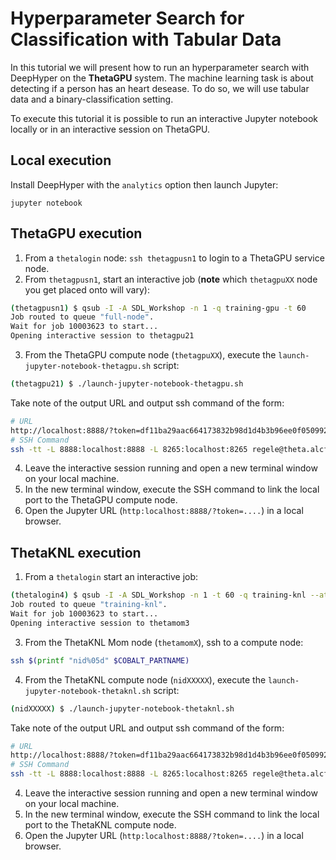 # Hyperparameter Search for Classification with Tabular Data

In this tutorial we will present how to run an hyperparameter search with DeepHyper on the **ThetaGPU** system. The machine learning task is about detecting if a person has an heart desease. To do so, we will use tabular data and a binary-classification setting.

To execute this tutorial it is possible to run an interactive Jupyter notebook locally or in an interactive session on ThetaGPU.

## Local execution

Install DeepHyper with the `analytics` option then launch Jupyter:

```console
jupyter notebook
```

## ThetaGPU execution

1. From a `thetalogin` node: `ssh thetagpusn1` to login to a ThetaGPU service node.
2. From `thetagpusn1`, start an interactive job (**note** which `thetagpuXX` node you get placed onto will vary):

```bash
(thetagpusn1) $ qsub -I -A SDL_Workshop -n 1 -q training-gpu -t 60
Job routed to queue "full-node".
Wait for job 10003623 to start...
Opening interactive session to thetagpu21
```

3. From the ThetaGPU compute node (`thetagpuXX`), execute the `launch-jupyter-notebook-thetagpu.sh` script:

```bash
(thetagpu21) $ ./launch-jupyter-notebook-thetagpu.sh
```

Take note of the output URL and output ssh command of the form:

```bash
# URL
http://localhost:8888/?token=df11ba29aac664173832b98d1d4b3b96ee0f050992ae6591
# SSH Command
ssh -tt -L 8888:localhost:8888 -L 8265:localhost:8265 regele@theta.alcf.anl.gov "ssh -L 8888:localhost:8888 -L 8265:localhost:8265 thetagpu05"
```

4. Leave the interactive session running and open a new terminal window on your local machine.
5. In the new terminal window, execute the SSH command to link the local port to the ThetaGPU compute node.
6. Open the Jupyter URL (`http:localhost:8888/?token=....`) in a local browser.

## ThetaKNL execution

1. From a `thetalogin` start an interactive job:

```bash
(thetalogin4) $ qsub -I -A SDL_Workshop -n 1 -t 60 -q training-knl --attrs enable_ssh=1
Job routed to queue "training-knl".
Wait for job 10003623 to start...
Opening interactive session to thetamom3
```

3. From the ThetaKNL Mom node (`thetamomX`), ssh to a compute node:

```bash
ssh $(printf "nid%05d" $COBALT_PARTNAME)
```

4. From the ThetaKNL compute node (`nidXXXXX`), execute the `launch-jupyter-notebook-thetaknl.sh` script:

```bash
(nidXXXXX) $ ./launch-jupyter-notebook-thetaknl.sh
```

Take note of the output URL and output ssh command of the form:

```bash
# URL
http://localhost:8888/?token=df11ba29aac664173832b98d1d4b3b96ee0f050992ae6591
# SSH Command
ssh -tt -L 8888:localhost:8888 -L 8265:localhost:8265 regele@theta.alcf.anl.gov "ssh -L 8888:localhost:8888 -L 8265:localhost:8265 -J thetamom3 nid03835"
```

4. Leave the interactive session running and open a new terminal window on your local machine.
5. In the new terminal window, execute the SSH command to link the local port to the ThetaKNL compute node.
6. Open the Jupyter URL (`http:localhost:8888/?token=....`) in a local browser.
